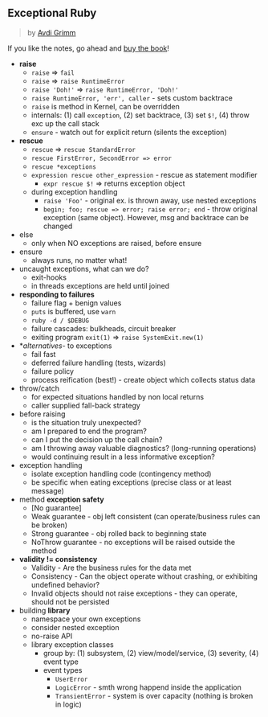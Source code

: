 ## Exceptional Ruby

> by [Avdi Grimm](http://www.virtuouscode.com/)

If you like the notes, go ahead and [buy the book](http://exceptionalruby.com)!

- **raise**
  - `raise` => `fail`
  - `raise` => `raise RuntimeError`
  - `raise 'Doh!'` => `raise RuntimeError, 'Doh!'`
  - `raise RuntimeError, 'err', caller` - sets custom backtrace  
  - `raise` is method in Kernel, can be overridden
  - internals: (1) call `exception`, (2) set backtrace, (3) set `$!`, (4) throw exc up the call stack
  - `ensure` - watch out for explicit return (silents the exception)
- **rescue**
  - `rescue` => `rescue StandardError`
  - `rescue FirstError, SecondError => error`
  - `rescue *exceptions`
  - `expression rescue other_expression` - rescue as statement modifier
    - `expr rescue $!` => returns exception object
  - during exception handling
    - `raise 'Foo'` - original ex. is thrown away, use nested exceptions
    - `begin; foo; rescue => error; raise error; end` - throw original exception (same object). However, msg and backtrace can be changed
- else
  - only when NO exceptions are raised, before ensure
- ensure
  - always runs, no matter what!
- uncaught exceptions, what can we do?
  - exit-hooks
  - in threads exceptions are held until joined
- **responding to failures**
  - failure flag + benign values
  - `puts` is buffered, use `warn`
  - `ruby -d / $DEBUG`
  - failure cascades: bulkheads, circuit breaker
  - exiting program `exit(1)` => `raise SystemExit.new(1)`
- **alternatives*- to exceptions
  - fail fast
  - deferred failure handling (tests, wizards)
  - failure policy
  - process reification (best!) - create object which collects status data
- throw/catch
  - for expected situations handled by non local returns
  - caller supplied fall-back strategy
- before raising
  - is the situation truly unexpected?
  - am I prepared to end the program?
  - can I put the decision up the call chain?
  - am I throwing away valuable diagnostics? (long-running operations)
  - would continuing result in a less informative exception?
- exception handling
  - isolate exception handling code (contingency method)
  - be specific when eating exceptions (precise class or at least message)
- method **exception safety**
  - [No guarantee]
  - Weak guarantee - obj left consistent (can operate/business rules can be broken)
  - Strong guarantee - obj rolled back to beginning state
  - NoThrow guarantee - no exceptions will be raised outside the method
- **validity != consistency**
  - Validity - Are the business rules for the data met
  - Consistency - Can the object operate without crashing, or exhibiting undefined behavior?
  - Invalid objects should not raise exceptions - they can operate, should not be persisted
- building **library**
  - namespace your own exceptions
  - consider nested exception
  - no-raise API
  - library exception classes
    - group by: (1) subsystem, (2) view/model/service, (3) severity, (4) event type
    - event types
      - `UserError`
      - `LogicError` - smth wrong happend inside the application
      - `TransientError` - system is over capacity (nothing is broken in logic)
